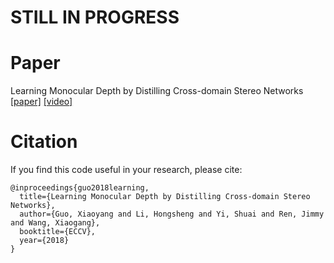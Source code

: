 # STILL IN PROGRESS

# Paper
Learning Monocular Depth by Distilling Cross-domain Stereo Networks [\[paper\]](https://arxiv.org/abs/1808.06586) [\[video\]](https://www.youtube.com/watch?v=QAcuYT7q_gY)

# Citation
If you find this code useful in your research, please cite:

```
@inproceedings{guo2018learning,
  title={Learning Monocular Depth by Distilling Cross-domain Stereo Networks},
  author={Guo, Xiaoyang and Li, Hongsheng and Yi, Shuai and Ren, Jimmy and Wang, Xiaogang},
  booktitle={ECCV},
  year={2018}
}
```
